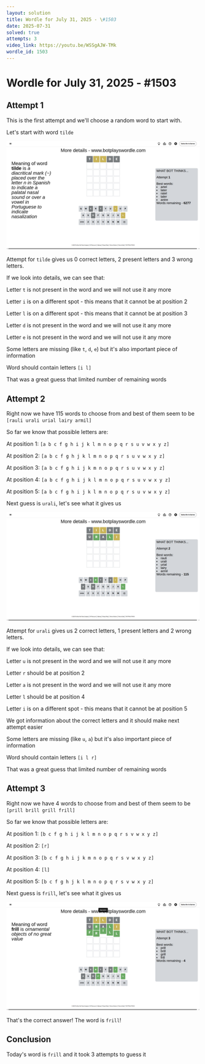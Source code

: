 ```yaml
---
layout: solution
title: Wordle for July 31, 2025 - \#1503
date: 2025-07-31
solved: true
attempts: 3
video_link: https://youtu.be/WSSgAJW-TMk
wordle_id: 1503
---
```


# Wordle for July 31, 2025 - \#1503

## Attempt 1

This is the first attempt and we'll choose a random word to start with.

Let's start with word `tilde`

![Attempt 1](2025-07-31/attempt-1.png)

Attempt for `tilde` gives us 0 correct letters, 2 present letters and 3 wrong letters.

If we look into details, we can see that:

Letter `t` is not present in the word and we will not use it any more

Letter `i` is on a different spot - this means that it cannot be at position 2

Letter `l` is on a different spot - this means that it cannot be at position 3

Letter `d` is not present in the word and we will not use it any more

Letter `e` is not present in the word and we will not use it any more

Some letters are missing (like `t`, `d`, `e`) but it's also important piece of information

Word should contain letters `[i l]`

That was a great guess that limited number of remaining words



## Attempt 2

Right now we have 115 words to choose from and best of them seem to be `[rauli urali urial lairy armil]`

So far we know that possible letters are:

At position 1: `[a b c f g h i j k l m n o p q r s u v w x y z]`

At position 2: `[a b c f g h j k l m n o p q r s u v w x y z]`

At position 3: `[a b c f g h i j k m n o p q r s u v w x y z]`

At position 4: `[a b c f g h i j k l m n o p q r s u v w x y z]`

At position 5: `[a b c f g h i j k l m n o p q r s u v w x y z]`

Next guess is `urali`, let's see what it gives us

![Attempt 2](2025-07-31/attempt-2.png)

Attempt for `urali` gives us 2 correct letters, 1 present letters and 2 wrong letters.

If we look into details, we can see that:

Letter `u` is not present in the word and we will not use it any more

Letter `r` should be at position 2

Letter `a` is not present in the word and we will not use it any more

Letter `l` should be at position 4

Letter `i` is on a different spot - this means that it cannot be at position 5

We got information about the correct letters and it should make next attempt easier

Some letters are missing (like `u`, `a`) but it's also important piece of information

Word should contain letters `[i l r]`

That was a great guess that limited number of remaining words



## Attempt 3

Right now we have 4 words to choose from and best of them seem to be `[prill brill grill frill]`

So far we know that possible letters are:

At position 1: `[b c f g h i j k l m n o p q r s v w x y z]`

At position 2: `[r]`

At position 3: `[b c f g h i j k m n o p q r s v w x y z]`

At position 4: `[l]`

At position 5: `[b c f g h j k l m n o p q r s v w x y z]`

Next guess is `frill`, let's see what it gives us

![Attempt 3](2025-07-31/attempt-3.png)

That's the correct answer! The word is `frill`!

## Conclusion

Today's word is `frill` and it took 3 attempts to guess it

